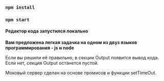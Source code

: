 

### `npm install`


### `npm start`


#### Редактор кода запустился локально


**Вам предложена легкая задачка на одном из двуз языков программирования - js и node**

Если вы решили её правильно, в секции Output появится вывод кода. Если нет, секция Output останется пустой. 

Моковый сервер сделан на основе промисов и функции setTimeOut.